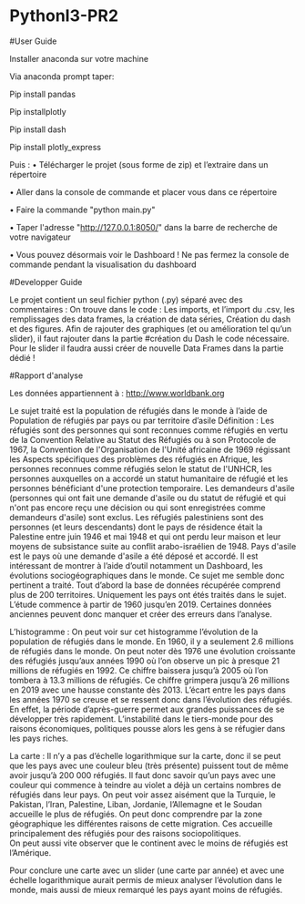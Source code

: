 # PythonI3-PR2

#User Guide 

Installer anaconda sur votre machine

Via anaconda prompt taper: 

Pip install pandas

Pip installplotly

Pip install dash

Pip install plotly_express

Puis : 
•  Télécharger le projet (sous forme de zip) et l’extraire dans un répertoire

•  Aller dans la console de commande et placer vous dans ce répertoire

•  Faire la commande "python main.py"

•  Taper l'adresse "http://127.0.0.1:8050/" dans la barre de recherche de votre navigateur

  
•  Vous pouvez désormais voir le  Dashboard !  Ne pas fermez la console de commande pendant la visualisation du dashboard


#Developper Guide

Le projet contient un seul fichier python (.py) séparé avec  des commentaires :
On trouve dans  le  code : 
Les imports, et l’import du .csv, les remplissages des data frames, la création de data séries,  Création du dash et des figures. 
Afin de  rajouter des graphiques (et ou amélioration tel qu’un slider), il faut rajouter dans la partie #création du Dash le code nécessaire. Pour le slider il faudra aussi créer de nouvelle  Data Frames dans  la partie dédié !


#Rapport d'analyse

Les données appartiennent à : http://www.worldbank.org

Le sujet traité est la population de réfugiés dans  le monde à l’aide de Population de réfugiés par pays ou par territoire d’asile
Définition : Les réfugiés sont des personnes qui sont reconnues comme réfugiés en vertu de la Convention Relative au Statut des Réfugiés ou à son Protocole de 1967, la Convention de l'Organisation de l'Unité africaine de 1969 régissant les Aspects spécifiques des problèmes des réfugiés en Afrique, les personnes reconnues comme réfugiés selon le statut de l'UNHCR, les personnes auxquelles on a accordé un statut humanitaire de réfugié et les personnes bénéficiant d'une protection temporaire. Les demandeurs d'asile (personnes qui ont fait une demande d'asile ou du statut de réfugié et qui n'ont pas encore reçu une décision ou qui sont enregistrées comme demandeurs d'asile) sont exclus. Les réfugiés palestiniens sont des personnes (et leurs descendants) dont le pays de résidence était la Palestine entre juin 1946 et mai 1948 et qui ont perdu leur maison et leur moyens de subsistance suite au conflit arabo-israélien de 1948. Pays d'asile est le pays où une demande d'asile a été déposé et accordé.
Il est intéressant de montrer à l’aide d’outil notamment un Dashboard, les évolutions sociogéographiques dans  le monde. Ce sujet me semble donc pertinent a traité. 
Tout d’abord la base de données récupérée comprend plus de 200 territoires. Uniquement les pays ont étés traités dans le sujet. L’étude commence à partir de 1960 jusqu’en 2019. Certaines données anciennes peuvent  donc manquer et créer des erreurs dans l’analyse.


L’histogramme : 
On peut voir sur cet histogramme l’évolution de la population de réfugiés dans le monde. En 1960, il y a seulement 2.6 millions de   réfugiés dans le monde. On peut noter dès 1976 une évolution croissante des réfugiés jusqu’aux années 1990 où l’on observe un pic à presque 21 millions de réfugiés en 1992. Ce chiffre baissera jusqu’à 2005 où l’on tombera à 13.3 millions de réfugiés. Ce chiffre grimpera jusqu’à 26 millions en 2019 avec une hausse constante  dès 2013. L’écart entre les pays dans les années  1970 se creuse et se ressent donc dans l’évolution  des réfugiés. En  effet, la période d’après-guerre permet aux grandes puissances de  se développer très rapidement. L’instabilité dans le tiers-monde pour des raisons économiques, politiques pousse alors les gens à se réfugier dans les pays riches. 


La carte : 
Il n’y a pas d’échelle logarithmique sur la carte, donc il se peut que les pays avec une couleur bleu (très présente) puissent tout de même avoir jusqu’à 200 000 réfugiés. 
Il faut donc savoir qu’un pays avec une couleur qui commence à teindre au violet a déjà un certains nombres de réfugiés dans leur pays. 
On peut voir assez aisément   que la Turquie, le Pakistan,  l’Iran, Palestine, Liban, Jordanie, l’Allemagne et le Soudan accueille le plus de réfugiés. On peut donc comprendre par la zone géographique les différentes raisons de cette migration. 
Ces accueille principalement des réfugiés pour des raisons sociopolitiques.  
On peut aussi vite observer que le continent avec le moins de réfugiés est l’Amérique. 

Pour conclure une carte avec un slider (une  carte par année) et avec une échelle logarithmique aurait permis de mieux analyser l’évolution dans le monde, mais aussi de mieux remarqué les pays ayant moins de réfugiés.
